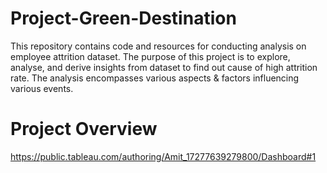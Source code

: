 # Project-Green-Destination
This repository contains code and resources for conducting analysis on employee attrition dataset. The purpose of this project is to explore, analyse, and derive insights from dataset to find out cause of high attrition rate. The analysis encompasses various aspects & factors influencing various events.

# Project Overview
https://public.tableau.com/authoring/Amit_17277639279800/Dashboard#1
